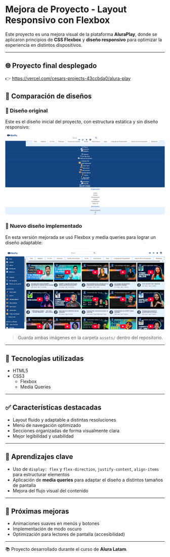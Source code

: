 # Mejora de Proyecto - Layout Responsivo con Flexbox

Este proyecto es una mejora visual de la plataforma **AluraPlay**, donde se aplicaron principios de **CSS Flexbox** y **diseño responsivo** para optimizar la experiencia en distintos dispositivos.

---

## 🌐 Proyecto final desplegado

👉 https://vercel.com/cesars-projects-43ccbda0/alura-play

## 📸 Comparación de diseños

### 🎯 Diseño original

Este es el diseño inicial del proyecto, con estructura estática y sin diseño responsivo:

![Diseño antiguo](./img/image.png)

### 🚀 Nuevo diseño implementado

En esta versión mejorada se usó Flexbox y media queries para lograr un diseño adaptable:

![Nuevo diseño responsivo](./img/Nuevo_diseno_responsivo.png)

> Guarda ambas imágenes en la carpeta `assets/` dentro del repositorio.

---

## 🧩 Tecnologías utilizadas

- HTML5
- CSS3
  - Flexbox
  - Media Queries

---

## ✅ Características destacadas

- Layout fluido y adaptable a distintas resoluciones
- Menú de navegación optimizado
- Secciones organizadas de forma visualmente clara
- Mejor legibilidad y usabilidad

---

## 🧠 Aprendizajes clave

- Uso de `display: flex` y `flex-direction`, `justify-content`, `align-items` para estructurar elementos
- Aplicación de **media queries** para adaptar el diseño a distintos tamaños de pantalla
- Mejora del flujo visual del contenido

---

## 📌 Próximas mejoras

- Animaciones suaves en menús y botones
- Implementación de modo oscuro
- Optimización para lectores de pantalla (accesibilidad)

---

📚 Proyecto desarrollado durante el curso de **Alura Latam**.
